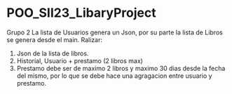 # POO_SII23_LibaryProject
Grupo 2
La lista de Usuarios genera un Json, por su parte la lista de Libros se genera desde el main.
Ralizar:
1. Json de la lista de libros.
2. Historial, Usuario + prestamo (2 libros max)
3. Prestamo debe ser de maximo 2 libros y maximo 30 dias desde la fecha del mismo, por lo que se debe hace una agragacion
entre usuario y prestamo.

